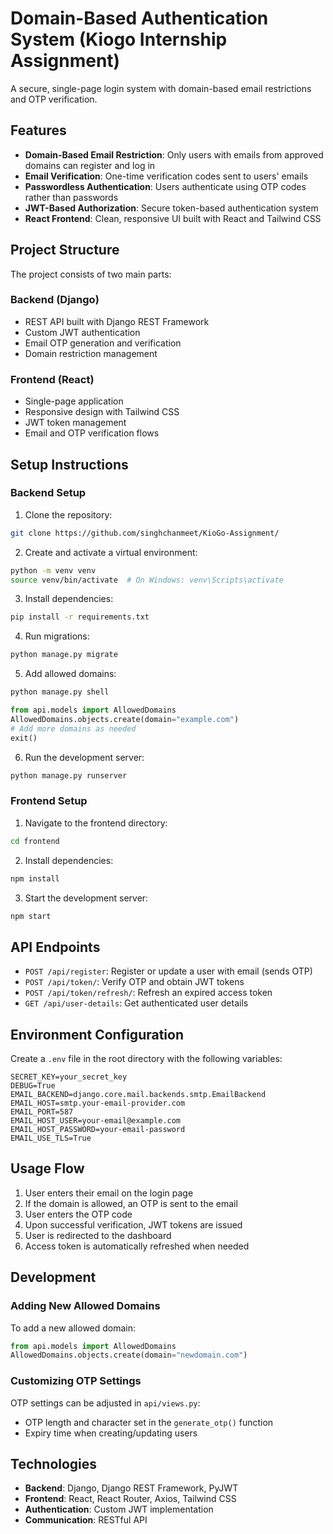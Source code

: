 # Domain-Based Authentication System (Kiogo Internship Assignment)

A secure, single-page login system with domain-based email restrictions and OTP verification.

## Features

- **Domain-Based Email Restriction**: Only users with emails from approved domains can register and log in
- **Email Verification**: One-time verification codes sent to users' emails
- **Passwordless Authentication**: Users authenticate using OTP codes rather than passwords
- **JWT-Based Authorization**: Secure token-based authentication system
- **React Frontend**: Clean, responsive UI built with React and Tailwind CSS

## Project Structure

The project consists of two main parts:

### Backend (Django)

- REST API built with Django REST Framework
- Custom JWT authentication
- Email OTP generation and verification
- Domain restriction management

### Frontend (React)

- Single-page application
- Responsive design with Tailwind CSS
- JWT token management
- Email and OTP verification flows

## Setup Instructions

### Backend Setup

1. Clone the repository:
```bash
git clone https://github.com/singhchanmeet/KioGo-Assignment/
```

2. Create and activate a virtual environment:
```bash
python -m venv venv
source venv/bin/activate  # On Windows: venv\Scripts\activate
```

3. Install dependencies:
```bash
pip install -r requirements.txt
```

4. Run migrations:
```bash
python manage.py migrate
```

5. Add allowed domains:
```bash
python manage.py shell
```
```python
from api.models import AllowedDomains
AllowedDomains.objects.create(domain="example.com")
# Add more domains as needed
exit()
```

6. Run the development server:
```bash
python manage.py runserver
```

### Frontend Setup

1. Navigate to the frontend directory:
```bash
cd frontend
```

2. Install dependencies:
```bash
npm install
```

3. Start the development server:
```bash
npm start
```

## API Endpoints

- `POST /api/register`: Register or update a user with email (sends OTP)
- `POST /api/token/`: Verify OTP and obtain JWT tokens
- `POST /api/token/refresh/`: Refresh an expired access token
- `GET /api/user-details`: Get authenticated user details

## Environment Configuration

Create a `.env` file in the root directory with the following variables:

```
SECRET_KEY=your_secret_key
DEBUG=True
EMAIL_BACKEND=django.core.mail.backends.smtp.EmailBackend
EMAIL_HOST=smtp.your-email-provider.com
EMAIL_PORT=587
EMAIL_HOST_USER=your-email@example.com
EMAIL_HOST_PASSWORD=your-email-password
EMAIL_USE_TLS=True
```

## Usage Flow

1. User enters their email on the login page
2. If the domain is allowed, an OTP is sent to the email
3. User enters the OTP code
4. Upon successful verification, JWT tokens are issued
5. User is redirected to the dashboard
6. Access token is automatically refreshed when needed

## Development

### Adding New Allowed Domains

To add a new allowed domain:

```python
from api.models import AllowedDomains
AllowedDomains.objects.create(domain="newdomain.com")
```

### Customizing OTP Settings

OTP settings can be adjusted in `api/views.py`:

- OTP length and character set in the `generate_otp()` function
- Expiry time when creating/updating users

## Technologies

- **Backend**: Django, Django REST Framework, PyJWT
- **Frontend**: React, React Router, Axios, Tailwind CSS
- **Authentication**: Custom JWT implementation
- **Communication**: RESTful API

